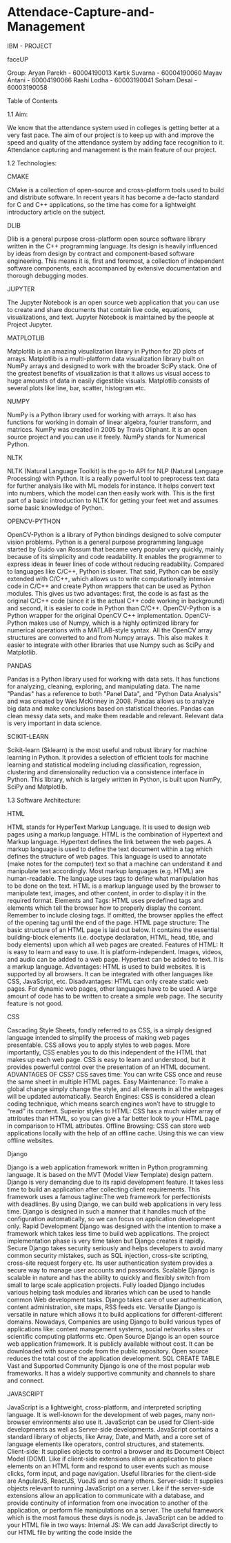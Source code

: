 # Attendace-Capture-and-Management


IBM - PROJECT


faceUP


Group:
Aryan Parekh    - 60004190013
Kartik Suvarna  - 60004190060
Mayav Antani    - 60004190066
Rashi Lodha     - 60003190041
Soham Desai     - 60003190058





Table of Contents


1.1 Aim:

We know that the attendance system used in colleges is getting better at a very fast pace. The aim of our project is to keep up with and improve the speed and quality of the attendance system by adding face recognition to it. Attendance capturing and management is the main feature of our project.

1.2 Technologies:

CMAKE

CMake is a collection of open-source and cross-platform tools used to build and distribute software. In recent years it has become a de-facto standard for C and C++ applications, so the time has come for a lightweight introductory article on the subject.

DLIB

Dlib is a general purpose cross-platform open source software library written in the C++ programming language. Its design is heavily influenced by ideas from design by contract and component-based software engineering. This means it is, first and foremost, a collection of independent software components, each accompanied by extensive documentation and thorough debugging modes.

JUPYTER

The Jupyter Notebook is an open source web application that you can use to create and share documents that contain live code, equations, visualizations, and text. Jupyter Notebook is maintained by the people at Project Jupyter.

MATPLOTLIB

Matplotlib is an amazing visualization library in Python for 2D plots of arrays. Matplotlib is a multi-platform data visualization library built on NumPy arrays and designed to work with the broader SciPy stack. 
One of the greatest benefits of visualization is that it allows us visual access to huge amounts of data in easily digestible visuals. Matplotlib consists of several plots like line, bar, scatter, histogram etc.

NUMPY

NumPy is a Python library used for working with arrays.
It also has functions for working in domain of linear algebra, fourier transform, and matrices.
NumPy was created in 2005 by Travis Oliphant. It is an open source project and you can use it freely.
NumPy stands for Numerical Python.

NLTK

NLTK (Natural Language Toolkit) is the go-to API for NLP (Natural Language Processing) with Python. It is a really powerful tool to preprocess text data for further analysis like with ML models for instance. It helps convert text into numbers, which the model can then easily work with. This is the first part of a basic introduction to NLTK for getting your feet wet and assumes some basic knowledge of Python.

OPENCV-PYTHON

OpenCV-Python is a library of Python bindings designed to solve computer vision problems.
Python is a general purpose programming language started by Guido van Rossum that became very popular very quickly, mainly because of its simplicity and code readability. It enables the programmer to express ideas in fewer lines of code without reducing readability.
Compared to languages like C/C++, Python is slower. That said, Python can be easily extended with C/C++, which allows us to write computationally intensive code in C/C++ and create Python wrappers that can be used as Python modules. This gives us two advantages: first, the code is as fast as the original C/C++ code (since it is the actual C++ code working in background) and second, it is easier to code in Python than C/C++. OpenCV-Python is a Python wrapper for the original OpenCV C++ implementation.
OpenCV-Python makes use of Numpy, which is a highly optimized library for numerical operations with a MATLAB-style syntax. All the OpenCV array structures are converted to and from Numpy arrays. This also makes it easier to integrate with other libraries that use Numpy such as SciPy and Matplotlib.

PANDAS

Pandas is a Python library used for working with data sets.
It has functions for analyzing, cleaning, exploring, and manipulating data.
The name "Pandas" has a reference to both "Panel Data", and "Python Data Analysis" and was created by Wes McKinney in 2008.
Pandas allows us to analyze big data and make conclusions based on statistical theories.
Pandas can clean messy data sets, and make them readable and relevant.
Relevant data is very important in data science.

SCIKIT-LEARN

Scikit-learn (Sklearn) is the most useful and robust library for machine learning in Python. It provides a selection of efficient tools for machine learning and statistical modeling including classification, regression, clustering and dimensionality reduction via a consistence interface in Python. This library, which is largely written in Python, is built upon NumPy, SciPy and Matplotlib.


1.3 Software Architecture:

HTML

HTML stands for HyperText Markup Language. It is used to design web pages using a markup language. HTML is the combination of Hypertext and Markup language. Hypertext defines the link between the web pages. A markup language is used to define the text document within a tag which defines the structure of web pages. This language is used to annotate (make notes for the computer) text so that a machine can understand it and manipulate text accordingly. Most markup languages (e.g. HTML) are human-readable. The language uses tags to define what manipulation has to be done on the text. HTML is a markup language used by the browser to manipulate text, images, and other content, in order to display it in the required format.
Elements and Tags: HTML uses predefined tags and elements which tell the browser how to properly display the content. Remember to include closing tags. If omitted, the browser applies the effect of the opening tag until the end of the page. 
HTML page structure: The basic structure of an HTML page is laid out below. It contains the essential building-block elements (i.e. doctype declaration, HTML, head, title, and body elements) upon which all web pages are created.
Features of HTML: 
It is easy to learn and easy to use.
It is platform-independent.
Images, videos, and audio can be added to a web page.
Hypertext can be added to text.
It is a markup language.
Advantages: 
HTML is used to build websites.
It is supported by all browsers.
It can be integrated with other languages like CSS, JavaScript, etc.
Disadvantages: 
HTML can only create static web pages. For dynamic web pages, other languages have to be used.
A large amount of code has to be written to create a simple web page.
The security feature is not good.

CSS

Cascading Style Sheets, fondly referred to as CSS, is a simply designed language intended to simplify the process of making web pages presentable. CSS allows you to apply styles to web pages. More importantly, CSS enables you to do this independent of the HTML that makes up each web page.
CSS is easy to learn and understood, but it provides powerful control over the presentation of an HTML document.
ADVANTAGES OF CSS? 
CSS saves time: You can write CSS once and reuse the same sheet in multiple HTML pages.
Easy Maintenance: To make a global change simply change the style, and all elements in all the webpages will be updated automatically.
Search Engines: CSS is considered a clean coding technique, which means search engines won’t have to struggle to “read” its content.
Superior styles to HTML: CSS has a much wider array of attributes than HTML, so you can give a far better look to your HTML page in comparison to HTML attributes.
Offline Browsing: CSS can store web applications locally with the help of an offline cache. Using this we can view offline websites.

Django

Django is a web application framework written in Python programming language. It is based on the MVT (Model View Template) design pattern. Django is very demanding due to its rapid development feature. It takes less time to build an application after collecting client requirements.
This framework uses a famous tagline:The web framework for perfectionists with deadlines.
By using Django, we can build web applications in very less time. Django is designed in such a manner that it handles much of the configuration automatically, so we can focus on application development only.
Rapid Development
Django was designed with the intention to make a framework which takes less time to build web applications. The project implementation phase is very time taken but Django creates it rapidly.
Secure
Django takes security seriously and helps developers to avoid many common security mistakes, such as SQL injection, cross-site scripting, cross-site request forgery etc. Its user authentication system provides a secure way to manage user accounts and passwords.
Scalable
Django is scalable in nature and has the ability to quickly and flexibly switch from small to large scale application projects.
Fully loaded
Django includes various helping task modules and libraries which can be used to handle common Web development tasks. Django takes care of user authentication, content administration, site maps, RSS feeds etc.
Versatile
Django is versatile in nature which allows it to build applications for different-different domains. Nowadays, Companies are using Django to build various types of applications like: content management systems, social networks sites or scientific computing platforms etc.
Open Source
Django is an open source web application framework. It is publicly available without cost. It can be downloaded with source code from the public repository. Open source reduces the total cost of the application development.
SQL CREATE TABLE
Vast and Supported Community
Django is one of the most popular web frameworks. It has a widely supportive community and channels to share and connect.

JAVASCRIPT

JavaScript is a lightweight, cross-platform, and interpreted scripting language. It is well-known for the development of web pages, many non-browser environments also use it. JavaScript can be used for Client-side developments as well as Server-side developments. JavaScript contains a standard library of objects, like Array, Date, and Math, and a core set of language elements like operators, control structures, and statements.
Client-side: It supplies objects to control a browser and its Document Object Model (DOM). Like if client-side extensions allow an application to place elements on an HTML form and respond to user events such as mouse clicks, form input, and page navigation. Useful libraries for the client-side are AngularJS, ReactJS, VueJS and so many others.
Server-side: It supplies objects relevant to running JavaScript on a server. Like if the server-side extensions allow an application to communicate with a database, and provide continuity of information from one invocation to another of the application, or perform file manipulations on a server. The useful framework which is the most famous these days is node.js.
JavaScript can be added to your HTML file in two ways:
Internal JS: We can add JavaScript directly to our HTML file by writing the code inside the <script> tag. The <script> tag can either be placed inside the <head> or the <body> tag according to the requirement.
External JS: We can write JavaScript code in other file having an extension .js and then link this file inside the <head> tag of the HTML file in which we want to add this code.

2.1.1 Functional requirements:

alabaster==0.7.12
anaconda-client==1.7.2
anaconda-navigator==1.9.7
anaconda-project==0.8.3
appdirs==1.4.4
asgiref==3.3.4
asn1crypto==1.0.1
astroid==2.3.1
astropy==3.2.1
atomicwrites==1.3.0
attrs==19.2.0
Babel==2.7.0
backcall==0.1.0
backports.functools-lru-cache==1.5
backports.os==0.1.1
backports.shutil-get-terminal-size==1.0.0
backports.tempfile==1.0
backports.weakref==1.0.post1
beautifulsoup4==4.8.0
bitarray==1.0.1
bkcharts==0.2
bleach==3.1.0
bokeh==1.3.4
boto==2.49.0
Bottleneck==1.2.1
certifi==2019.9.11
cffi==1.12.3
chardet==3.0.4
Click==7.0
cloudpickle==1.2.2
clyent==1.2.2
cmake==3.20.4
colorama==0.4.1
comtypes==1.1.7
conda==4.7.12
conda-build==3.18.9
conda-package-handling==1.6.0
conda-verify==3.4.2
contextlib2==0.6.0
coreapi==2.3.3
coreschema==0.0.4
cryptography==2.7
cycler==0.10.0
Cython==0.29.13
cytoolz==0.10.0
dask==2.5.2
decorator==4.4.0
defusedxml==0.6.0
distlib==0.3.1
distributed==2.5.2
Django==3.1.5
django-cors-headers==3.6.0
djangorestframework==3.12.2
dlib==19.22.0
docutils==0.15.2
drf-yasg==1.20.0
entrypoints==0.3
et-xmlfile==1.0.1
face-recognition==1.3.0
face-recognition-models==0.3.0
fastcache==1.1.0
filelock==3.0.12
Flask==1.1.1
fsspec==0.5.2
future==0.17.1
gevent==1.4.0
glob2==0.7
greenlet==0.4.15
h5py==2.9.0
HeapDict==1.0.1
html5lib==1.0.1
idna==2.8
imageio==2.6.0
imagesize==1.1.0
importlib-metadata==0.23
inflection==0.5.1
ipykernel==5.1.2
ipython==7.8.0
ipython-genutils==0.2.0
ipywidgets==7.5.1
isort==4.3.21
itsdangerous==1.1.0
itypes==1.2.0
jdcal==1.4.1
jedi==0.15.1
Jinja2==2.10.3
joblib==0.13.2
json5==0.8.5
jsonschema==3.0.2
jupyter==1.0.0
jupyter-client==5.3.3
jupyter-console==6.0.0
jupyter-core==4.5.0
jupyterlab==1.1.4
jupyterlab-server==1.0.6
keyring==18.0.0
kiwisolver==1.1.0
lazy-object-proxy==1.4.2
libarchive-c==2.8
llvmlite==0.29.0
locket==0.2.0
lxml==4.4.1
MarkupSafe==1.1.1
matplotlib==3.1.1
mccabe==0.6.1
menuinst==1.4.16
mistune==0.8.4
mkl-fft==1.0.14
mkl-random==1.1.0
mkl-service==2.3.0
mock==3.0.5
more-itertools==7.2.0
mpmath==1.1.0
msgpack==0.6.1
multipledispatch==0.6.0
navigator-updater==0.2.1
nbconvert==5.6.0
nbformat==4.4.0
networkx==2.3
nltk==3.4.5
node==0.9.25
nose==1.3.7
notebook==6.0.1
numba==0.45.1
numexpr==2.7.0
numpy==1.16.5
numpydoc==0.9.1
odict==1.7.0
olefile==0.46
opencv-python==4.5.2.54
openpyxl==3.0.0
packaging==19.2
pandas==0.25.1
pandocfilters==1.4.2
parso==0.5.1
partd==1.0.0
path.py==12.0.1
pathlib2==2.3.5
patsy==0.5.1
pep8==1.7.1
pickleshare==0.7.5
Pillow==6.2.0
pkginfo==1.5.0.1
pluggy==0.13.0
plumber==1.6
ply==3.11
prometheus-client==0.7.1
prompt-toolkit==2.0.10
psutil==5.6.3
psycopg2==2.8.6
py==1.8.0
pycodestyle==2.5.0
pycosat==0.6.3
pycparser==2.19
pycrypto==2.6.1
pycurl==7.43.0.3
pyflakes==2.1.1
Pygments==2.4.2
pylint==2.4.2
pyodbc==4.0.27
pyOpenSSL==19.0.0
pyparsing==2.4.2
pyreadline==2.1
pyrsistent==0.15.4
PySocks==1.7.1
pytest==5.2.1
pytest-arraydiff==0.3
pytest-astropy==0.5.0
pytest-doctestplus==0.4.0
pytest-openfiles==0.4.0
pytest-remotedata==0.3.2
python-dateutil==2.8.0
pytz==2019.3
PyWavelets==1.0.3
pywin32==223
pywinpty==0.5.5
PyYAML==5.1.2
pyzmq==18.1.0
QtAwesome==0.6.0
qtconsole==4.5.5
QtPy==1.9.0
requests==2.22.0
rope==0.14.0
ruamel-yaml==0.15.46
ruamel.yaml==0.17.9
ruamel.yaml.clib==0.2.2
scikit-image==0.15.0
scikit-learn==0.21.3
scipy==1.3.1
seaborn==0.9.0
Send2Trash==1.5.0
simplegeneric==0.8.1
singledispatch==3.4.0.3
six==1.12.0
snowballstemmer==2.0.0
sortedcollections==1.1.2
sortedcontainers==2.1.0
soupsieve==1.9.3
Sphinx==2.2.0
sphinxcontrib-applehelp==1.0.1
sphinxcontrib-devhelp==1.0.1
sphinxcontrib-htmlhelp==1.0.2
sphinxcontrib-jsmath==1.0.1
sphinxcontrib-qthelp==1.0.2
sphinxcontrib-serializinghtml==1.1.3
sphinxcontrib-websupport==1.1.2
spyder==3.3.6
spyder-kernels==0.5.2
SQLAlchemy==1.3.9
sqlparse==0.4.1
statsmodels==0.10.1
sympy==1.4
tables==3.5.2
tblib==1.4.0
terminado==0.8.2
testpath==0.4.2
toolz==0.10.0
tornado==6.0.3
tqdm==4.36.1
traitlets==4.3.3
typed-ast==1.4.1
typing-extensions==3.10.0.0
unicodecsv==0.14.1
uritemplate==3.0.1
urllib3==1.24.2
virtualenv==20.4.0
virtualenvwrapper-win==1.2.6
wcwidth==0.1.7
webencodings==0.5.1
Werkzeug==0.16.0
widgetsnbextension==3.5.1
win-inet-pton==1.1.0
win-unicode-console==0.5
wincertstore==0.2
wrapt==1.11.2
xlrd==1.2.0
XlsxWriter==1.2.1
xlwings==0.15.10
xlwt==1.3.0
zict==1.0.0
zipp==0.6.0
zope.component==4.6.2
zope.deferredimport==4.3.1
zope.deprecation==4.4.0
zope.event==4.4
zope.hookable==5.0.1
zope.interface==5.1.0
zope.lifecycleevent==4.3
zope.proxy==4.3.5

2.1.2 User Requirements:

The user will require a Laptop or Desktop with webcam facility to capture the attendance.

2.1.3 Environmental Requirements: 

Anaconda Navigator: 

Anaconda Navigator is a desktop graphical user interface (GUI) included in Anaconda® distribution that allows you to launch applications and easily manage conda packages, environments, and channels without using command-line commands. Navigator can search for packages on Anaconda.org or in a local Anaconda Repository. It is available for Windows, macOS, and Linux.

Conda: 

Conda is an open source package management system and environment management system that runs on Windows, macOS and Linux. Conda quickly installs, runs and updates packages and their dependencies. Conda easily creates, saves, loads and switches between environments on your local computer. It was created for Python programs, but it can package and distribute software for any language. Conda as a package manager helps you find and install packages. If you need a package that    requires a different version of Python, you do not need to switch to a different environment manager, because conda is also an environment manager. With just a few commands, you can set up a totally separate environment to run that different version of Python, while continuing to run your usual version of Python in your normal environment.

Django 3.1.5 :
 
Django is a high-level Python Web framework that encourages rapid development and clean, pragmatic design. Built by experienced developers, it takes care of much of the hassle of Web development, so you can focus on writing your app without needing to reinvent the wheel. It’s free and open source.

Jupyter:
 The Jupyter Notebook is an open-source web application that allows you to create and share documents that contain live code, equations, visualizations and narrative text. Uses include: data cleaning and transformation, numerical simulation, statistical modeling, data visualization, machine learning, and much more.

2.2 Design and Architecture:
2.3 Implementation:
Face recognition is really a series of several related problems:
First, look at a picture and find all the faces in it
Second, focus on each face and be able to understand that even if a face is turned in a weird direction or in bad lighting, it is still the same person.
Third, be able to pick out unique features of the face that you can use to tell it apart from other people— like how big the eyes are, how long the face is, etc.
Finally, compare the unique features of that face to all the people you already know to determine the person’s name.
As a human, your brain is wired to do all of this automatically and instantly. In fact, humans are too good at recognizing faces and end up seeing faces in everyday objects. We need to build a pipeline where we solve each step of face recognition separately and pass the result of the current step to the next step. In other words, we will chain together several machine learning algorithms. 
Step 1: Finding all the Faces
The first step in our pipeline is face detection. Obviously we need to locate the faces in a photograph before we can try to tell them apart!
If you’ve used any camera in the last 10 years, you’ve probably seen face detection in action
Face detection is a great feature for cameras. When the camera can automatically pick out faces, it can make sure that all the faces are in focus before it takes the picture. But we’ll use it for a different purpose — finding the areas of the image we want to pass on to the next step in our pipeline.
To find faces in an image, we’ll start by making our image black and white because we don’t need color data to find faces.
Our goal is to figure out how dark the current pixel is compared to the pixels directly surrounding it. Then we want to draw an arrow showing in which direction the image is getting darker.
If you repeat that process for every single pixel in the image, you end up with every pixel being replaced by an arrow. These arrows are called gradients and they show the flow from light to dark across the entire image.
It would be better if we could just see the basic flow of lightness/darkness at a higher level so we could see the basic pattern of the image.
To do this, we’ll break up the image into small squares of 16x16 pixels each. In each square, we’ll count up how many gradients point in each major direction (how many point up, point up-right, point right, etc…). Then we’ll replace that square in the image with the arrow directions that were the strongest.
The end result is we turn the original image into a very simple representation that captures the basic structure of a face in a simple way.
To find faces in this HOG image, all we have to do is find the part of our image that looks the most similar to a known HOG pattern that was extracted from a bunch of other training faces.
Step 2: Posing and Projecting Faces
Now we have to deal with the problem that faces turned in different directions look totally different to a computer.
To account for this, we will try to warp each picture so that the eyes and lips are always in the sample place in the image. This will make it a lot easier for us to compare faces in the next steps.
To do this, we are going to use an algorithm called face landmark estimation.The basic idea is we will come up with 68 specific points (called landmarks) that exist on every face — the top of the chin, the outside edge of each eye, the inner edge of each eyebrow, etc. Then we will train a machine learning algorithm to be able to find these 68 specific points on any face.
Now that we know where the eyes and mouth are, we’ll simply rotate, scale and shear the image so that the eyes and mouth are centered as best as possible. We won’t do any fancy 3d warps because that would introduce distortions into the image. We are only going to use basic image transformations like rotation and scale that preserve parallel lines.
Now no matter how the face is turned, we are able to center the eyes and mouth in roughly the same position in the image. This will make our next step a lot more accurate.
Step 3: Encoding Faces
The simplest approach to face recognition is to directly compare the unknown face we found in Step 2 with all the pictures we have of people that have already been tagged. When we find a previously tagged face that looks very similar to our unknown face, it must be the same person. There’s actually a huge problem with that approach.
What we need is a way to extract a few basic measurements from each face. Then we could measure our unknown face the same way and find the known face with the closest measurements. For example, we might measure the size of each ear, the spacing between the eyes, the length of the nose, etc.
The most reliable way to measure a face
It turns out that the measurements that seem obvious to us humans (like eye color) don’t really make sense to a computer looking at individual pixels in an image. Researchers have discovered that the most accurate approach is to let the computer figure out the measurements to collect itself. Deep learning does a better job than humans at figuring out which parts of a face are important to measure.
The solution is to train a Deep Convolutional Neural Network. But instead of training the network to recognize pictures objects like we did last time, we are going to train it to generate 128 measurements for each face.
The training process works by looking at 3 face images at a time:
Load a training face image of a known person
Load another picture of the same known person
Load a picture of a totally different person
Then the algorithm looks at the measurements it is currently generating for each of those three images. It then tweaks the neural network slightly so that it makes sure the measurements it generates for #1 and #2 are slightly closer while making sure the measurements for #2 and #3 are slightly further apart.
After repeating this step millions of times for millions of images of thousands of different people, the neural network learns to reliably generate 128 measurements for each person. Any ten different pictures of the same person should give roughly the same measurements.
Machine learning people call the 128 measurements of each face an embedding. The idea of reducing complicated raw data like a picture into a list of computer-generated numbers comes up a lot in machine learning (especially in language translation).
Encoding our face image
This process of training a convolutional neural network to output face embeddings requires a lot of data and computer power. Even with an expensive NVidia Tesla video card, it takes about 24 hours of continuous training to get good accuracy.
But once the network has been trained, it can generate measurements for any face, even ones it has never seen before! So this step only needs to be done once. Lucky for us, the fine folks at OpenFace already did this and they published several trained networks which we can directly use. 
Step 4: Finding the person’s name from the encoding
This last step is actually the easiest step in the whole process. All we have to do is find the person in our database of known people who has the closest measurements to our test image.
You can do that by using any basic machine learning classification algorithm. No fancy deep learning tricks are needed. We’ll use a simple linear SVM classifier, but lots of classification algorithms could work.
All we need to do is train a classifier that can take in the measurements from a new test image and tell which known person is the closest match. Running this classifier takes milliseconds. The result of the classifier is the name of the person!


2.4 Graphical User Interface:

1. Login Page


2. Home Page
3. Page - To create a Student



4. To Create batches - Eg. Engineering 4 years



5. List of Batches


6. To Create Branches Eg: Computer , Information Technology , etc





7. List of the Branches - You can see here in the example



8.  A default of 8 semesters in every branch
9. To add subjects in a particular semester giving it a unique subject id and name.



10. Listing all the subjects in a particular semester.





11. To create lectures is a particular semester



12.  All the lectures in a particular semester.



13. Batch list in Attendance Capture.



14. Branch list in Attendance Capture.



15. Semester list in Attendance Capture.



16. Subject list in Attendance Capture.


17. Lecture list in Attendance Capture.



18. To capture a student’s Face.



19  To know which student was present during the lecture- After Capture attendance Record


























2.5 Customer Testing: 

1.We showed our project to students from different colleges and asked for their feedback. 
2. We added the search button in the display batch, semester, students so that it doesn’t become a tedious job to find or create any of these.
3. Added a timestamp column in the final Attendance Report to make the functioning as easy as possible.
4. Added pagination for all tables in all pages, hence making the tables more compact and easy to access.

2.6 Evaluation:

 The face recognition code generates a 128 feature vector array for every face detected by the webcam and we compare that feature vector to other feature vectors present in our database for that particular batch. The code presently shows a 85% accuracy which we plan to make more precise as a part of further scope and development.

3.Conclusion:

In this report we have made an OpenCV face recognition Project along with Attendance Management that will use a webcam to detect faces and record the attendance live in the database. The system has been implemented using the HOG algorithm. The implementation of the Smart Attendance System portrays the existence of an agreement between the appropriate recognition rate and the threshold value. HOG is the authentic and competent face recognition algorithm found in OpenCV for the identification of the students . Also in this method we just have to feed the image . The neural network helps you automatically create 128 feature vectors in a centered face which is then passed through the network to get an optimised result.
We have also learned how face recognition library takes an image input, converts its color scaling to one which is most suitable and then creates 128 feature vectors by aligning the eyes and lips of the face detected, this is done by simple image manipulations. 



4. Further Development And Research:

1. Increasing the database that we have taken into account . 
2. Capturing pictures at multiple instances and then calculating the attendance probability - 
Greater than 50% -present 
Else absent . 
3. No need to press a particular button in order to record the attendance . Self automated attendance taking capability .
4. Attendance taken at variable instances so that there is transparency at the time of recording the attendance. 
5. Increasing the accuracy of the model.
6. Integrating it with a full fledged app like teams of google classroom so that we can increase the scope of the project.




5. REFERENCES :


https://www.pyimagesearch.com/2018/09/24/opencv-face-recognition/

 http://www.ijsrp.org/research-paper-0218/ijsrp-p7433.pdf

https://www.theseus.fi/bitstream/handle/10024/132808/Delbiaggio_Nicolas.pdf?sequence=1&isAllowed=y

https://iopscience.iop.org/article/10.1088/1757-899X/263/4/042095/pdf

 https://towardsdatascience.com/face-recognition-how-lbph-works-90ec258c3d6b

https://medium.com/@ageitgey/machine-learning-is-fun-part-4-modern-face-recognition-with-deep-learning-c3cffc121d78

 https://www.superdatascience.com/blogs/opencv-face-recognition face Recognition based Attendance Management System using Machine Learning Anushka Waingankar1, Akash Upadhyay2, Ruchi Shah3, Nevil Pooniwala4, Prashant Kasambe5

 Automatic Attendance System Using Face Recognition. Ashish Choudhary1,Abhishek Tripathi2,Abhishek Bajaj3,Mudit Rathi4 and B.M Nandini5 1,2,3,4,5 Information Science and Engineering, The National Institue of Engineering

 Face Recognition Based Student Attendance System with OpenCV CH. VINOD KUMAR1 , DR. K. RAJA KUMAR2 1 PG Scholar, Dept of CS& SE, Andhra University, Vishakhapatnam, AP, India. 2Assistant Professor, Dept of CS& SE, Andhra University, Vishakhapatnam, AP, India.

*********************************************************************************************************************************************************************************
 
 

 SCREENSHOTS:
 
 <p align="center">Login Page
  <img src="https://github.com/AryanParekh/Attendace-Capture-and-Management/blob/master/screenshots/Login.PNG" title="Login Page">
</p>
 
 <p align="center">Home Page
  <img src="https://github.com/AryanParekh/Attendace-Capture-and-Management/blob/master/screenshots/HomePage.PNG" title="Home Page">
</p>
 
 <p align="center">Manage - Batch List (Create)
  <img src="https://github.com/AryanParekh/Attendace-Capture-and-Management/blob/master/screenshots/Manage%20-%20Batch%20List%20(Create).PNG" title="Manage - Batch List (Create)">
</p>
 
 <p align="center">Manage - Batch List
  <img src="https://github.com/AryanParekh/Attendace-Capture-and-Management/blob/master/screenshots/Manage%20-%20Batch%20List.PNG" title="Manage - Batch List">
</p>
 
 <p align="center">Manage - Branch List (Create)
  <img src="https://github.com/AryanParekh/Attendace-Capture-and-Management/blob/master/screenshots/Manage%20-%20Branch%20List%20(Create).PNG" title="Manage - Branch List (Create)">
</p>
 
 <p align="center">Manage - Branch List
  <img src="https://github.com/AryanParekh/Attendace-Capture-and-Management/blob/master/screenshots/Manage%20-%20Branch%20List.PNG" title="Manage - Branch List">
</p>
 
 <p align="center">Create a Student
  <img src="https://github.com/AryanParekh/Attendace-Capture-and-Management/blob/master/screenshots/Student%20Create.PNG" title="Create a Student">
</p>
  
 <p align="center">Manage - Semester List
  <img src="https://github.com/AryanParekh/Attendace-Capture-and-Management/blob/master/screenshots/Manage%20-%20Semester%20List.PNG" title="Manage - Semester List">
</p>
 
<p align="center">Manage - Subject List (Create)
  <img src="https://github.com/AryanParekh/Attendace-Capture-and-Management/blob/master/screenshots/Manage%20-%20Subject%20List%20(Create).PNG" title="Manage - Subject List (Create)">
</p>
 
<p align="center">Manage - Subject List
  <img src="https://github.com/AryanParekh/Attendace-Capture-and-Management/blob/master/screenshots/Manage%20-%20Subject%20List.PNG" title="Manage - Subject List">
</p>
 
<p align="center">Manage - Lecture List (Create)
  <img src="https://github.com/AryanParekh/Attendace-Capture-and-Management/blob/master/screenshots/Manage%20-%20Lecture%20List%20(Create).PNG" title="Manage - Lecture List (Create)">
</p>
 
<p align="center">Manage - Lecture List
  <img src="https://github.com/AryanParekh/Attendace-Capture-and-Management/blob/master/screenshots/Manage%20-%20Lecture%20List.PNG" title="Manage - Lecture List">
</p>
 
 <p align="center">Capture - Batch List
  <img src="https://github.com/AryanParekh/Attendace-Capture-and-Management/blob/master/screenshots/Capture%20-%20Batch%20List.PNG" title="Capture - Batch List">
</p>
 
 <p align="center">Capture - Branch List
  <img src="https://github.com/AryanParekh/Attendace-Capture-and-Management/blob/master/screenshots/Capture%20-%20Branch%20List.PNG" title="Capture - Branch List">
</p>
  
 <p align="center">Capture - Semester List
  <img src="https://github.com/AryanParekh/Attendace-Capture-and-Management/blob/master/screenshots/Capture%20-%20Semester%20List.PNG" title="Capture - Semester List">
</p>

<p align="center">Capture - Subject List
  <img src="https://github.com/AryanParekh/Attendace-Capture-and-Management/blob/master/screenshots/Capture%20-%20Subject%20List.PNG" title="Capture - Subject List">
</p>

<p align="center">Capture - Lecture List
  <img src="https://github.com/AryanParekh/Attendace-Capture-and-Management/blob/master/screenshots/Capture%20-%20Lecture%20List.PNG" title="Capture - Lecture List">
</p>
 
 <p align="center">Capture - Student Face
  <img src="https://github.com/AryanParekh/Attendace-Capture-and-Management/blob/master/screenshots/Capture%20-%20Student%20Face.PNG" title="Capture - Student Face">
</p>
 
<p align="center">After Capture - Student List
  <img src="https://github.com/AryanParekh/Attendace-Capture-and-Management/blob/master/screenshots/After%20Capture%20-%20Student%20List.PNG" title="After Capture - Student List">
</p>
 



























THANK YOU
